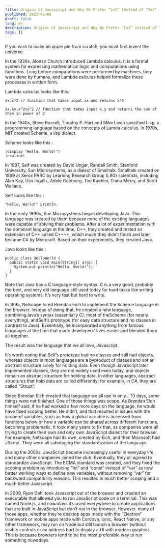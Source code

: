```yaml
---
title: Origins of Javascript and Why We Prefer “Let” Instead of “Var”
published: 2025-06-09
draft: false
lang: en
description: Origins of Javascript and Why We Prefer “Let” Instead of “Var”
tags: []
---
```


If you wish to make an apple pie from scratch, you must first invent the universe.

In the 1930s, Alonzo Church introduced Lambda calculus. It is a formal system for expressing mathematical logic and computations using functions. Long before computations were performed by machines, they were done by humans, and Lambda calculus helped formalize these processes in written form.

Lambda calculus looks like this:
```
λx.x*2 // function that takes input xx and returns x*2

λx.λy.x^2+y^2 // function that takes input x,y and returns the sum of them in power of 2
```

In the 1940s, Steve Russell, Timothy P. Hart and Mike Levin specified Lisp, a programming language based on the concepts of Lamda calculus. In 1970s, MIT created Scheme, a lisp dialect.

Scheme looks like this :

```
(display "Hello, World!")
(newline)
```

In 1987, Self was created by David Ungar, Randall Smith, Stanford University, Sun Microsystems, as a dialect of Smalltalk. Smalltalk created on 1969 at Xerox PARC by Learning Research Group (LRG) scientists, including Alan Kay, Dan Ingalls, Adele Goldberg, Ted Kaehler, Diana Merry, and Scott Wallace.

Self looks like this :

```
"Hello, World!" println.
```

In the early 1990s, Sun Microsystems began developing Java. This language was created by them because none of the existing languages were capable of solving their problems. After a lot of experimentation with the dominant language at the time, C++, they created and tested an extension of C++ called C++++, which much they didn’t finish and later became C# by Microsoft. Based on their experiments, they created Java.

Java looks like this :

```
public class HelloWorld {
  public static void main(String[] args) {
    System.out.println("Hello, World!");
  }
}
```

Note that Java has a C language-style syntax. C is a very good, probably the best, and very old language still used today for hard tasks like writing operating systems. It’s very fast but hard to write.

In 1995, Netscape hired Brendan Eich to implement the Scheme language in the browser. Instead of doing that, he created a new language, combiningJava‘s syntax (essentially C), most of theScheme (for nearly everything), andSelf‘s prototype (for easy data structure and no classes in contrast to Java). Essentially, he incorporated anything from famous languages at the time that made developers’ lives easier and blended them all together.

The result was the language that we all love, Javascript.

It’s worth noting that Self’s prototype had no classes and still had objects, whereas objects in most languages are a byproduct of classes and not an abstract structure solely for holding data. Even though JavaScript later implemented classes, they are not widely used even today, and objects remain an abstract structure for holding data. In other languages, abstract structures that hold data are called differently; for example, in C#, they are called “Struct”.

Since Brendan Eich created that language we all use in only… 10 days, some things were not finished. One of those things was scope. As Brendan Eich himself said, if he had worked a few more days on the language, he would have fixed scoping better. He didn’t, and that resulted in issues with the scope of variables, such as how a global variable is accessed from functions below or how a variable can be shared across different functions, becoming problematic. It took many years to fix that, as companies were all trying to create their own and only own JavaScript dialect for their browser. For example, Netscape had its own, created by Eich, and then Microsoft had JScript. They were all sabotaging the standardization of the language.

During the 2000s, JavaScript became increasingly useful in everyday life, and many other companies joined the club. Eventually, they all agreed to standardize JavaScript. The ECMA standard was created, and they fixed the scoping problem by introducing “let” and “const” instead of “var” as new better working ways to define new variables, without removing “var” for backward compatibility reasons. This resulted in much better scoping and a much better Javascript.

In 2009, Ryan Dahl took Javascript out of the browser and created an executable that allowed you to run JavaScript code on a terminal. This was named Node.js, and nowadays it’s used everywhere to create applications that are built in JavaScript but don’t run in the browser. However, many of those apps, whether they’re desktop apps made with the “Electron” framework or mobile apps made with Cordova, Ionic, React Native, or any other framework, may run on Node but still launch a browser (without visible controls or an address bar) to display a UI with modern graphics. This is because browsers tend to be the most preferable way to run something nowadays.
